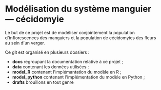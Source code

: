 # Modélisation du système manguier — cécidomyie

Le but de ce projet est de modéliser conjointement la population d'inflorescences des manguiers et la population de cécidomyies des fleurs au sein d'un verger.

Ce git est organisé en plusieurs dossiers :

+ **docs** regroupant la documentation relative à ce projet ;
+ **data** contenant les données utilisées ;
+ **model_R** contenant l'implémantation du modèle en R ;
+ **model_python** contenant l'implémentation du modèle en Python ;
+ **drafts** brouillons en tout genre
